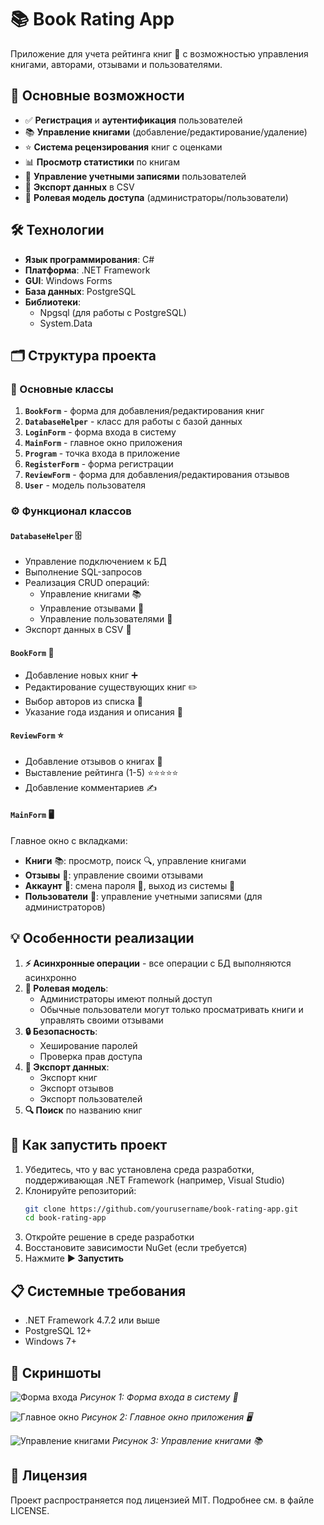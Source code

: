 # 📚 Book Rating App

Приложение для учета рейтинга книг 📖 с возможностью управления книгами, авторами, отзывами и пользователями.

## 🚀 Основные возможности

- ✅ **Регистрация** и **аутентификация** пользователей
- 📚 **Управление книгами** (добавление/редактирование/удаление)
- ⭐ **Система рецензирования** книг с оценками
- 📊 **Просмотр статистики** по книгам
- 👥 **Управление учетными записями** пользователей
- 💾 **Экспорт данных** в CSV
- 🔐 **Ролевая модель доступа** (администраторы/пользователи)

## 🛠 Технологии

- **Язык программирования**: C#
- **Платформа**: .NET Framework
- **GUI**: Windows Forms
- **База данных**: PostgreSQL
- **Библиотеки**:
  - Npgsql (для работы с PostgreSQL)
  - System.Data

## 🗂 Структура проекта

### 📝 Основные классы

1. **`BookForm`** - форма для добавления/редактирования книг
2. **`DatabaseHelper`** - класс для работы с базой данных
3. **`LoginForm`** - форма входа в систему
4. **`MainForm`** - главное окно приложения
5. **`Program`** - точка входа в приложение
6. **`RegisterForm`** - форма регистрации
7. **`ReviewForm`** - форма для добавления/редактирования отзывов
8. **`User`** - модель пользователя

### ⚙️ Функционал классов

#### `DatabaseHelper` 🗄️
- Управление подключением к БД
- Выполнение SQL-запросов
- Реализация CRUD операций:
  - Управление книгами 📚
  - Управление отзывами 💬
  - Управление пользователями 👥
- Экспорт данных в CSV 💾

#### `BookForm` 📝
- Добавление новых книг ➕
- Редактирование существующих книг ✏️
- Выбор авторов из списка 👤
- Указание года издания и описания 📅

#### `ReviewForm` ⭐
- Добавление отзывов о книгах 💬
- Выставление рейтинга (1-5) ⭐⭐⭐⭐⭐
- Добавление комментариев ✍️

#### `MainForm` 🖥️
Главное окно с вкладками:
- **Книги** 📚: просмотр, поиск 🔍, управление книгами
- **Отзывы** 💬: управление своими отзывами
- **Аккаунт** 👤: смена пароля 🔑, выход из системы 🚪
- **Пользователи** 👥: управление учетными записями (для администраторов)

## 💡 Особенности реализации

1. **⚡ Асинхронные операции** - все операции с БД выполняются асинхронно
2. **👑 Ролевая модель**:
   - Администраторы имеют полный доступ
   - Обычные пользователи могут только просматривать книги и управлять своими отзывами
3. **🔒 Безопасность**:
   - Хеширование паролей
   - Проверка прав доступа
4. **💾 Экспорт данных**:
   - Экспорт книг
   - Экспорт отзывов
   - Экспорт пользователей
5. **🔍 Поиск** по названию книг

## 🚀 Как запустить проект

1. Убедитесь, что у вас установлена среда разработки, поддерживающая .NET Framework (например, Visual Studio)
2. Клонируйте репозиторий:
   ```bash
   git clone https://github.com/yourusername/book-rating-app.git
   cd book-rating-app
   ```
3. Откройте решение в среде разработки
4. Восстановите зависимости NuGet (если требуется)
5. Нажмите **▶️ Запустить**

## 📋 Системные требования

- .NET Framework 4.7.2 или выше
- PostgreSQL 12+
- Windows 7+

## 📸 Скриншоты

![Форма входа](login_form.png)
*Рисунок 1: Форма входа в систему 🔐*

![Главное окно](main_form.png)
*Рисунок 2: Главное окно приложения 🖥️*

![Управление книгами](books_management.png)
*Рисунок 3: Управление книгами 📚*

## 📄 Лицензия

Проект распространяется под лицензией MIT. Подробнее см. в файле LICENSE.
